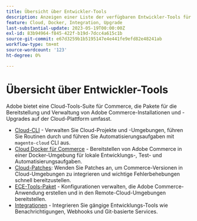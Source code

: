 ```yaml
---
title: Übersicht über Entwickler-Tools
description: Anzeigen einer Liste der verfügbaren Entwickler-Tools für die Verwendung mit Adobe Commerce in der Cloud-Infrastruktur.
feature: Cloud, Docker, Integration, Upgrade
last-substantial-update: 2023-05-19T00:00:00Z
exl-id: 83b94964-f845-422f-b19d-7dcc4a615c1b
source-git-commit: e67d3259b1b5195147e4e441fe9efd82e48241ab
workflow-type: tm+mt
source-wordcount: '123'
ht-degree: 0%

---
```


# Übersicht über Entwickler-Tools

Adobe bietet eine Cloud-Tools-Suite für Commerce, die Pakete für die Bereitstellung und Verwaltung von Adobe Commerce-Installationen und -Upgrades auf der Cloud-Plattform umfasst.

- [Cloud-CLI](cloud-cli-overview.md) - Verwalten Sie Cloud-Projekte und -Umgebungen, führen Sie Routinen durch und führen Sie Automatisierungsaufgaben mit `magento-cloud` CLI aus.
- [Cloud Docker für Commerce](cloud-docker.md) - Bereitstellen von Adobe Commerce in einer Docker-Umgebung für lokale Entwicklungs-, Test- und Automatisierungsaufgaben.
- [Cloud-Patches](../development/apply-patches.md): Wenden Sie Patches an, um Commerce-Versionen in Cloud-Umgebungen zu integrieren und wichtige Fehlerbehebungen schnell bereitzustellen.
- [ECE-Tools-Paket](package-overview.md) - Konfigurationen verwalten, die Adobe Commerce-Anwendung erstellen und in den Remote-Cloud-Umgebungen bereitstellen.
- [Integrationen](../integrations/overview.md) - Integrieren Sie gängige Entwicklungs-Tools wie Benachrichtigungen, Webhooks und Git-basierte Services.
